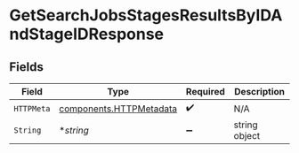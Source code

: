 # GetSearchJobsStagesResultsByIDAndStageIDResponse


## Fields

| Field                                                              | Type                                                               | Required                                                           | Description                                                        |
| ------------------------------------------------------------------ | ------------------------------------------------------------------ | ------------------------------------------------------------------ | ------------------------------------------------------------------ |
| `HTTPMeta`                                                         | [components.HTTPMetadata](../../models/components/httpmetadata.md) | :heavy_check_mark:                                                 | N/A                                                                |
| `String`                                                           | **string*                                                          | :heavy_minus_sign:                                                 | string object                                                      |